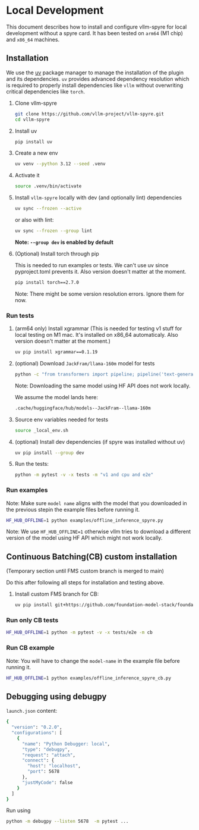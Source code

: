 # Local Development

This document describes how to install and configure vllm-spyre for local
development without a spyre card. It has been tested on `arm64` (M1 chip)
and `x86_64` machines.

## Installation

We use the [uv](https://docs.astral.sh/uv/) package manager to manage the
installation of the plugin and its dependencies. `uv` provides advanced
dependency resolution which is required to properly install dependencies like
`vllm` without overwriting critical dependencies like `torch`.

1. Clone vllm-spyre

   ```sh
   git clone https://github.com/vllm-project/vllm-spyre.git
   cd vllm-spyre
   ```

1. Install uv
  
   ```sh
   pip install uv
   ```
  
1. Create a new env

   ```sh
   uv venv --python 3.12 --seed .venv
   ```

1. Activate it
  
   ```sh
   source .venv/bin/activate
   ```

1. Install `vllm-spyre` locally with dev (and optionally lint) dependencies
  
   ```sh
   uv sync --frozen --active
   ```
  
   or also with lint:
  
   ```sh
   uv sync --frozen --group lint
   ```
  
   **Note: `--group dev` is enabled by default**

1. (Optional) Install torch through pip
  
   This is needed to run examples or tests.
   We can't use uv since pyproject.toml prevents it.
   Also version doesn't matter at the moment.
  
   ```sh
   pip install torch==2.7.0
   ```

   Note: There might be some version resolution errors.
   Ignore them for now.

### Run tests
  
1. (arm64 only) Install xgrammar
   (This is needed for testing v1 stuff for local testing on M1 mac.
   It's installed on x86_64 automaticaly.
   Also version doesn't matter at the moment.)

   ```sh
   uv pip install xgrammar==0.1.19
   ```

2. (optional)  Download `JackFram/llama-160m` model for tests

   ```sh
   python -c "from transformers import pipeline; pipeline('text-generation', model='JackFram/llama-160m')"
   ```

   Note: Downloading the same model using HF API does not work locally.

   We assume the model lands here:

   ```sh
   .cache/huggingface/hub/models--JackFram--llama-160m
   ```

3. Source env variables needed for tests

   ```sh
   source _local_env.sh
   ```

4. (optional) Install dev dependencies (if spyre was installed without uv)
  
   ```sh
   uv pip install --group dev
   ```

5. Run the tests:
  
   ```sh
   python -m pytest -v -x tests -m "v1 and cpu and e2e"
   ```

### Run examples

Note: Make sure `model name` aligns with the model that you downloaded
in the previous stepin the example files before running it.

```sh
HF_HUB_OFFLINE=1 python examples/offline_inference_spyre.py
```

Note: We use `HF_HUB_OFFLINE=1` otherwise vllm tries to download a
different version of the model using HF API which might not work locally.

## Continuous Batching(CB) custom installation

(Temporary section until FMS custom branch is merged to main)

Do this after following all steps for installation and testing above.

1. Install custom FMS branch for CB:

   ```sh
   uv pip install git+https://github.com/foundation-model-stack/foundation-model-stack.git@paged_attn_mock --force-reinstall
   ```

### Run only CB tests

```sh
HF_HUB_OFFLINE=1 python -m pytest -v -x tests/e2e -m cb
```

### Run CB example

Note: You will have to change the `model-name` in the example file before running it.

```sh
HF_HUB_OFFLINE=1 python examples/offline_inference_spyre_cb.py
```

## Debugging using debugpy

`launch.json` content:

```sh
{
  "version": "0.2.0",
  "configurations": [
    {
      "name": "Python Debugger: local",
      "type": "debugpy",
      "request": "attach",
      "connect": {
        "host": "localhost",
        "port": 5678
      },
      "justMyCode": false
    }
  ]
}

```

Run using

```sh
python -m debugpy --listen 5678  -m pytest ...
```

